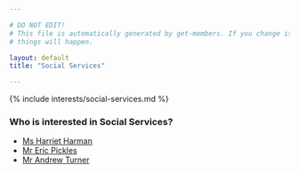 ```yaml
---

# DO NOT EDIT!
# This file is automatically generated by get-members. If you change it, bad
# things will happen.

layout: default
title: "Social Services"

---
```


{% include interests/social-services.md %}

### Who is interested in Social Services?


* [Ms Harriet Harman](/members/ms-harriet-harman.html)
* [Mr Eric Pickles](/members/mr-eric-pickles.html)
* [Mr Andrew Turner](/members/mr-andrew-turner.html)
